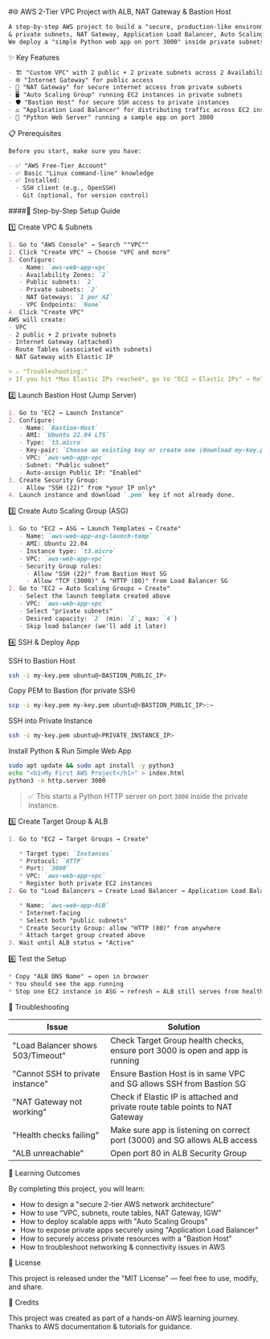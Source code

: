 #🌐 AWS 2-Tier VPC Project with ALB, NAT Gateway & Bastion Host

````markdown
A step-by-step AWS project to build a "secure, production-like environment" using a two-tier VPC architecture with public
& private subnets, NAT Gateway, Application Load Balancer, Auto Scaling Group, and a Bastion Host.  
We deploy a "simple Python web app on port 3000" inside private subnets and serve it through the ALB.
````


✨ Key Features
````markdown
- 🏗 "Custom VPC" with 2 public + 2 private subnets across 2 Availability Zones  
- 🌐 "Internet Gateway" for public access  
- 🔑 "NAT Gateway" for secure internet access from private subnets  
- 🖥 "Auto Scaling Group" running EC2 instances in private subnets  
- 🛡 "Bastion Host" for secure SSH access to private instances  
- ⚖ "Application Load Balancer" for distributing traffic across EC2 instances  
- 🐍 "Python Web Server" running a sample app on port 3000  
````

📋 Prerequisites
````markdown
Before you start, make sure you have:

- ✅ "AWS Free-Tier Account"
- ✅ Basic "Linux command-line" knowledge
- ✅ Installed:
  - SSH client (e.g., OpenSSH)
  - Git (optional, for version control)
````


####🚀 Step-by-Step Setup Guide

 1️⃣ Create VPC & Subnets
````markdown
1. Go to "AWS Console" → Search ""VPC""
2. Click "Create VPC" → Choose "VPC and more"
3. Configure:
   - Name: `aws-web-app-vpc`
   - Availability Zones: `2`
   - Public subnets: `2`
   - Private subnets: `2`
   - NAT Gateways: `1 per AZ`
   - VPC Endpoints: `None`
4. Click "Create VPC"  
AWS will create:
- VPC  
- 2 public + 2 private subnets  
- Internet Gateway (attached)  
- Route Tables (associated with subnets)  
- NAT Gateway with Elastic IP

> ⚠ "Troubleshooting:"  
> If you hit *Max Elastic IPs reached*, go to "EC2 → Elastic IPs" → Release unused ones → Retry VPC creation.
````


 2️⃣ Launch Bastion Host (Jump Server)
````markdown
1. Go to "EC2 → Launch Instance"
2. Configure:
   - Name: `Bastion-Host`
   - AMI: `Ubuntu 22.04 LTS`
   - Type: `t3.micro`
   - Key-pair: `Choose an existing key or create one (download my-key.pem file).`
   - VPC: `aws-web-app-vpc`
   - Subnet: "Public subnet"
   - Auto-assign Public IP: "Enabled"
3. Create Security Group:
   - Allow "SSH (22)" from *your IP only*
4. Launch instance and download `.pem` key if not already done.
````


 3️⃣ Create Auto Scaling Group (ASG)
````markdown
1. Go to "EC2 → ASG → Launch Templates → Create"
   - Name: `aws-web-app-asg-launch-temp`
   - AMI: Ubuntu 22.04
   - Instance type: `t3.micro`
   - VPC: `aws-web-app-vpc`
   - Security Group rules:
     - Allow "SSH (22)" from Bastion Host SG
     - Allow "TCP (3000)" & "HTTP (80)" from Load Balancer SG
2. Go to "EC2 → Auto Scaling Groups → Create"
   - Select the launch template created above
   - VPC: `aws-web-app-vpc`
   - Select "private subnets"
   - Desired capacity: `2` (min: `2`, max: `4`)
   - Skip load balancer (we'll add it later)
````

 4️⃣ SSH & Deploy App

 SSH to Bastion Host
```bash
ssh -i my-key.pem ubuntu@<BASTION_PUBLIC_IP>
```

 Copy PEM to Bastion (for private SSH)

```bash
scp -i my-key.pem my-key.pem ubuntu@<BASTION_PUBLIC_IP>:~
```

 SSH into Private Instance

```bash
ssh -i my-key.pem ubuntu@<PRIVATE_INSTANCE_IP>
```

 Install Python & Run Simple Web App

```bash
sudo apt update && sudo apt install -y python3
echo "<h1>My First AWS Project</h1>" > index.html
python3 -m http.server 3000
```

> ✅ This starts a Python HTTP server on port `3000` inside the private instance.



 5️⃣ Create Target Group & ALB
````markdown
1. Go to "EC2 → Target Groups → Create"

   * Target type: `Instances`
   * Protocol: `HTTP`
   * Port: `3000`
   * VPC: `aws-web-app-vpc`
   * Register both private EC2 instances
2. Go to "Load Balancers → Create Load Balancer → Application Load Balancer"

   * Name: `aws-web-app-ALB`
   * Internet-facing
   * Select both "public subnets"
   * Create Security Group: allow "HTTP (80)" from anywhere
   * Attach target group created above
3. Wait until ALB status = "Active"
````


 6️⃣ Test the Setup
````markdown
* Copy "ALB DNS Name" → open in browser
* You should see the app running
* Stop one EC2 instance in ASG → refresh → ALB still serves from healthy instance
````


 🔧 Troubleshooting

| Issue                               | Solution                                                                      |
| -- | -- |
| "Load Balancer shows 503/Timeout" | Check Target Group health checks, ensure port 3000 is open and app is running |
| "Cannot SSH to private instance"  | Ensure Bastion Host is in same VPC and SG allows SSH from Bastion SG          |
| "NAT Gateway not working"         | Check if Elastic IP is attached and private route table points to NAT Gateway |
| "Health checks failing"           | Make sure app is listening on correct port (3000) and SG allows ALB access    |
| "ALB unreachable"                 | Open port 80 in ALB Security Group                                            |



 🎯 Learning Outcomes

By completing this project, you will learn:

* How to design a "secure 2-tier AWS network architecture"
* How to use "VPC, subnets, route tables, NAT Gateway, IGW"
* How to deploy scalable apps with "Auto Scaling Groups"
* How to expose private apps securely using "Application Load Balancer"
* How to securely access private resources with a "Bastion Host"
* How to troubleshoot networking & connectivity issues in AWS



 📝 License

This project is released under the "MIT License" — feel free to use, modify, and share.



 🙌 Credits

This project was created as part of a hands-on AWS learning journey.
Thanks to AWS documentation & tutorials for guidance.

